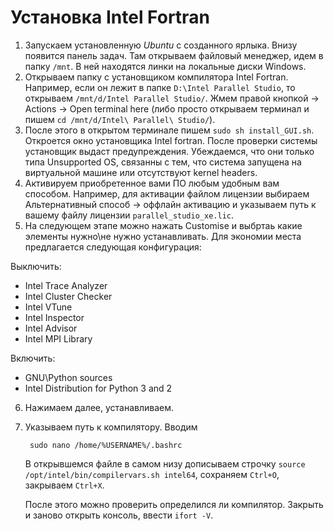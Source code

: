 # Установка Intel Fortran
1. Запускаем установленную *Ubuntu* с созданного ярлыка. Внизу появится панель задач. Там открываем файловый менеджер, идем в папку `/mnt`. В ней находятся линки на локальные диски Windows.
2. Открываем папку с установщиком компилятора Intel Fortran. Например, если он лежит в папке `D:\Intel Parallel Studio`, то открываем `/mnt/d/Intel Parallel Studio/`. Жмем правой кнопкой -> Actions -> Open terminal here (либо просто открываем терминал и пишем `cd /mnt/d/Intel\ Parallel\ Studio/`).
3. После этого в открытом терминале пишем `sudo sh install_GUI.sh`. Откроется окно установщика Intel fortran. После проверки системы установщик выдаст предупреждения. Убеждаемся, что они только типа Unsupported OS, связанны с тем, что система запущена на виртуальной машине или отсутствуют kernel headers.
4. Активируем приобретенное вами ПО любым удобным вам способом. Например, для активации файлом лицензии выбираем Альтернативный способ -> оффлайн активацию и указываем путь к вашему файлу лицензии `parallel_studio_xe.lic`.
5. На следующем этапе можно нажать Customise и выбртаь какие элементы нужно\не нужно устанавливать. Для экономии места предлагается следующая конфигурация:

Выключить:
* Intel Trace Analyzer
* Intel Cluster Checker
* Intel VTune
* Intel Inspector
* Intel Advisor
* Intel MPI Library

Включить:
* GNU\Python sources
* Intel Distribution for Python 3 and 2

6. Нажимаем далее, устанавливаем.
7. Указываем путь к компилятору. Вводим

		sudo nano /home/%USERNAME%/.bashrc
	В открывшемся файле в самом низу дописываем строчку `source /opt/intel/bin/compilervars.sh intel64`, сохраняем `Ctrl+O`, закрываем `Ctrl+X`.

	После этого можно проверить определился ли компилятор. Закрыть и заново открыть консоль, ввести `ifort -V`.

